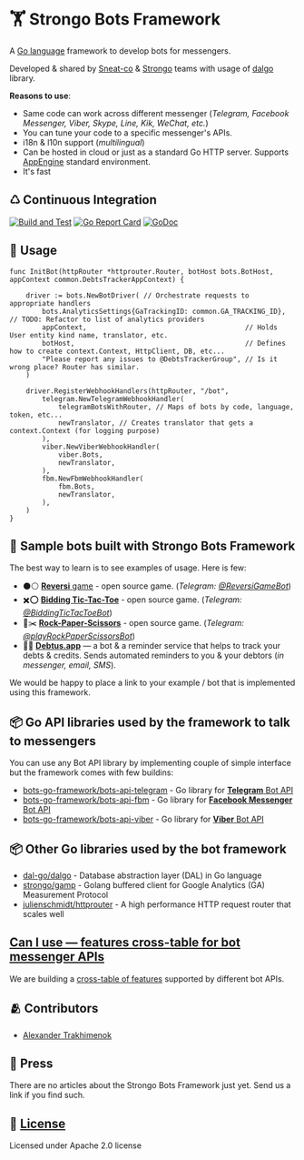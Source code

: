 # 🏋️ Strongo Bots Framework
A [Go language](https://golang.org/) framework to develop bots for messengers.

Developed & shared by [Sneat-co](https://github.com/sneat-co) & [Strongo](https://github.com/strongo) teams 
with usage of [dalgo](https://github.com/dal-go) library. 

**Reasons to use**:
 
 * Same code can work across different  messenger (_Telegram, Facebook Messenger, Viber, Skype, Line, Kik, WeChat, etc._)
 * You can tune your code to a specific messenger's APIs.
 * i18n & l10n support (_multilingual_)   
 * Can be hosted in cloud or just as a standard Go HTTP server. Supports [AppEngine](https://cloud.google.com/appengine/) standard environment.
 * It's fast   


## ♺ Continuous Integration
[![Build and Test](https://github.com/strongo/bots-framework/actions/workflows/go.yml/badge.svg)](https://github.com/bots-go-framework/bots-fw/actions/workflows/go.yml)
[![Go Report Card](https://goreportcard.com/badge/github.com/strongo/bots-framework?cache=1)](https://goreportcard.com/report/github.com/strongo/bots-framework)
[![GoDoc](https://godoc.org/github.com/strongo/bots-framework?status.svg)](https://godoc.org/github.com/strongo/bots-framework)

## 🍿 Usage

	func InitBot(httpRouter *httprouter.Router, botHost bots.BotHost, appContext common.DebtsTrackerAppContext) {
	
		driver := bots.NewBotDriver( // Orchestrate requests to appropriate handlers
			bots.AnalyticsSettings{GaTrackingID: common.GA_TRACKING_ID}, // TODO: Refactor to list of analytics providers
			appContext,                                       // Holds User entity kind name, translator, etc.
			botHost,                                          // Defines how to create context.Context, HttpClient, DB, etc...
			"Please report any issues to @DebtsTrackerGroup", // Is it wrong place? Router has similar.
		)
	
		driver.RegisterWebhookHandlers(httpRouter, "/bot",
			telegram.NewTelegramWebhookHandler(
				telegramBotsWithRouter, // Maps of bots by code, language, token, etc...
				newTranslator, // Creates translator that gets a context.Context (for logging purpose)
			),
			viber.NewViberWebhookHandler(
				viber.Bots,
				newTranslator,
			),
			fbm.NewFbmWebhookHandler(
				fbm.Bots,
				newTranslator,
			),
		)
	}

## 🤖 Sample bots built with Strongo Bots Framework
The best way to learn is to see examples of usage. Here is few:
  * ⚫⚪ [**Reversi** game](https://github.com/prizarena/reversi) - open source game. (*Telegram: [@ReversiGameBot](https://t.me/ReversiGameBot)*)
  * ✖️⭕ [**Bidding Tic-Tac-Toe**](https://github.com/prizarena/bidding-tictactoe) - open source game. (*Telegram: [@BiddingTicTacToeBot](https://t.me/BiddingTicTacToeBot)*)
  * 📃✂️ [**Rock-Paper-Scissors**](https://github.com/prizarena/rock-paper-scissors) - open source game. (*Telegram: [@playRockPaperScissorsBot](https://t.me/playRockPaperScissorsBot)*)
  * 💸📝 [**Debtus.app**](http://debtus.app/) —  a bot & a reminder service that helps to track your debts & credits.
  Sends automated reminders to you & your debtors (_in messenger, email, SMS_).

We would be happy to place a link to your example / bot that is implemented using this framework.

## 📦 Go API libraries used by the framework to talk to messengers
You can use any Bot API library by implementing couple of simple interface but the framework comes with few buildins:
  * [bots-go-framework/bots-api-telegram](https://github.com/bots-go-framework/bots-api-telegram) - Go library for [**Telegram** Bot API](https://core.telegram.org/bots/api)
  * [bots-go-framework/bots-api-fbm](https://github.com/bots-go-framework/bots-api-fbm) - Go library for [**Facebook Messenger** Bot API](https://developers.facebook.com/docs/messenger-platform)
  * [bots-go-framework/bots-api-viber](https://github.com/bots-go-framework/bots-api-viber) - Go library for [**Viber** Bot API](https://developers.viber.com/)
  
## 📦 Other Go libraries used by the bot framework
  * [dal-go/dalgo](https://github.com/dal-go/dalgo) - Database abstraction layer (DAL) in Go language
  * [strongo/gamp](https://github.com/strongo/gamp) - Golang buffered client for Google Analytics (GA) Measurement Protocol
  * [julienschmidt/httprouter](https://github.com/julienschmidt/httprouter) - A high performance HTTP request router that scales well

## [Can I use &mdash; features cross-table for bot messenger APIs](can-i-use-bots-api.md)
We are building a [cross-table of features](can-i-use-bots-api.md) supported by different bot APIs.
  
## 🫂 Contributors
  * [Alexander Trakhimenok](https://ie.linkedin.com/in/alexandertrakhimenok)

## 📰 Press
There are no articles about the Strongo Bots Framework just yet. Send us a link if you find such.
  
## 📜 [License](https://github.com/strongo/bots-framework/blob/master/LICENSE)
Licensed under Apache 2.0 license
